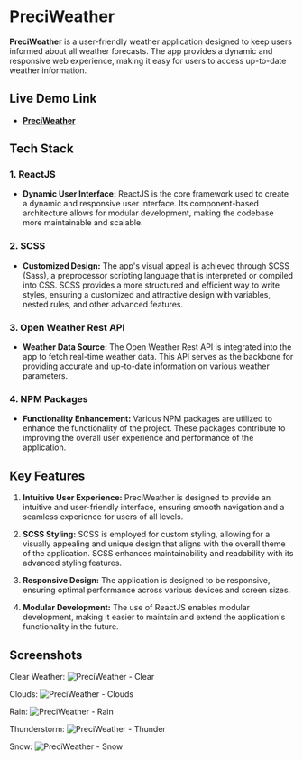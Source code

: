# PreciWeather

**PreciWeather** is a user-friendly weather application designed to keep users informed about all weather forecasts. The app provides a dynamic and responsive web experience, making it easy for users to access up-to-date weather information.

## Live Demo Link

-   [**PreciWeather**](https://preciweather.netlify.app/)

## Tech Stack

### 1. ReactJS

- **Dynamic User Interface:** ReactJS is the core framework used to create a dynamic and responsive user interface. Its component-based architecture allows for modular development, making the codebase more maintainable and scalable.

### 2. SCSS

- **Customized Design:** The app's visual appeal is achieved through SCSS (Sass), a preprocessor scripting language that is interpreted or compiled into CSS. SCSS provides a more structured and efficient way to write styles, ensuring a customized and attractive design with variables, nested rules, and other advanced features.

### 3. Open Weather Rest API

- **Weather Data Source:** The Open Weather Rest API is integrated into the app to fetch real-time weather data. This API serves as the backbone for providing accurate and up-to-date information on various weather parameters.

### 4. NPM Packages

- **Functionality Enhancement:** Various NPM packages are utilized to enhance the functionality of the project. These packages contribute to improving the overall user experience and performance of the application.

## Key Features

1. **Intuitive User Experience:** PreciWeather is designed to provide an intuitive and user-friendly interface, ensuring smooth navigation and a seamless experience for users of all levels.

2. **SCSS Styling:** SCSS is employed for custom styling, allowing for a visually appealing and unique design that aligns with the overall theme of the application. SCSS enhances maintainability and readability with its advanced styling features.

3. **Responsive Design:** The application is designed to be responsive, ensuring optimal performance across various devices and screen sizes.

4. **Modular Development:** The use of ReactJS enables modular development, making it easier to maintain and extend the application's functionality in the future.

## Screenshots 

Clear Weather:
![PreciWeather - Clear](https://github.com/davi-job/PreciWeather/assets/74321835/ff8f9da0-ce13-497e-9f92-2e14c2e9f10a)

Clouds:
![PreciWeather - Clouds](https://github.com/davi-job/PreciWeather/assets/74321835/53da5740-e2b8-41f8-9cd0-28fd8742f42e)

Rain:
![PreciWeather - Rain](https://github.com/davi-job/PreciWeather/assets/74321835/85943f99-fd2f-4863-91d9-c5bb36fed799)

Thunderstorm:
![PreciWeather - Thunder](https://github.com/davi-job/PreciWeather/assets/74321835/82e7ff52-5c2b-405f-a9a3-e163d841cc8f)

Snow:
![PreciWeather - Snow](https://github.com/davi-job/PreciWeather/assets/74321835/3b3f4782-56a5-4801-b465-ce8c5f20108b)
